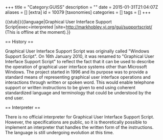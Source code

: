 +++
title = "Category:GUISS"
description = ""
date = 2015-01-31T21:04:07Z
aliases = []
[extra]
id = 10079
[taxonomies]
categories = []
tags = []
+++

{{stub}}{{language|Graphical User Interface Support Script|exec=interpreted
|site=http://markhobley.yi.org/gui/supportscript/ (This is offline at the moment).}}

== History ==

Graphical User Interface Support Script was originally called "Windows Support Script". On 16th January 2010, it was renamed to "Graphical User Interface Support Script" to reflect the fact that it can be used to describe the operation of graphical user interface systems other than Microsoft Windows. The project started in 1996 and its purpose was to provide a standard means of representing graphical user interface operations and interactions through written or spoken word. This would enable telephone support or written instructions to be given to end using coherent standardized language and terminology that could be understood by the end user.

== Interpreter ==

There is no official interpreter for Graphical User Interface Support Script. However, the specifications are public, so it is theoretically possible to implement an interpreter that handles the written form of the instructions. The language is still undergoing evolution at this time.
